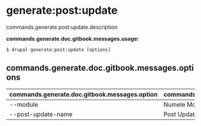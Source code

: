 # generate:post:update
commands.generate.post:update.description

**commands.generate.doc.gitbook.messages.usage:**
```
$ drupal generate:post:update [options]
```

## commands.generate.doc.gitbook.messages.options
commands.generate.doc.gitbook.messages.option | commands.generate.doc.gitbook.messages.details
-------|-------------
--module | Numele Modulului.
--post-update-name | Post Update Name
